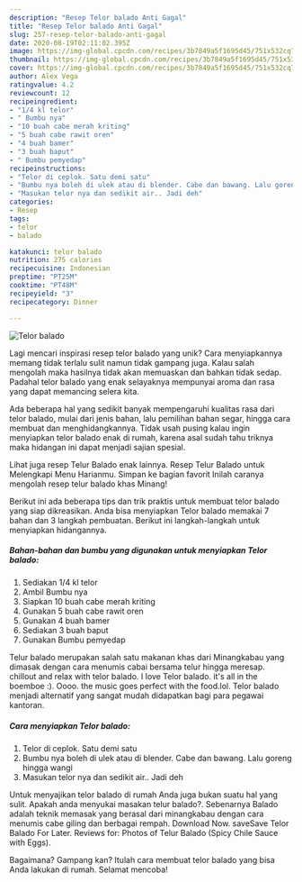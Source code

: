 ```yaml
---
description: "Resep Telor balado Anti Gagal"
title: "Resep Telor balado Anti Gagal"
slug: 257-resep-telor-balado-anti-gagal
date: 2020-08-19T02:11:02.395Z
image: https://img-global.cpcdn.com/recipes/3b7849a5f1695d45/751x532cq70/telor-balado-foto-resep-utama.jpg
thumbnail: https://img-global.cpcdn.com/recipes/3b7849a5f1695d45/751x532cq70/telor-balado-foto-resep-utama.jpg
cover: https://img-global.cpcdn.com/recipes/3b7849a5f1695d45/751x532cq70/telor-balado-foto-resep-utama.jpg
author: Alex Vega
ratingvalue: 4.2
reviewcount: 12
recipeingredient:
- "1/4 kl telor"
- " Bumbu nya"
- "10 buah cabe merah kriting"
- "5 buah cabe rawit oren"
- "4 buah bamer"
- "3 buah baput"
- " Bumbu pemyedap"
recipeinstructions:
- "Telor di ceplok. Satu demi satu"
- "Bumbu nya boleh di ulek atau di blender. Cabe dan bawang. Lalu goreng hingga wangi"
- "Masukan telor nya dan sedikit air.. Jadi deh"
categories:
- Resep
tags:
- telor
- balado

katakunci: telor balado 
nutrition: 275 calories
recipecuisine: Indonesian
preptime: "PT25M"
cooktime: "PT48M"
recipeyield: "3"
recipecategory: Dinner

---
```



![Telor balado](https://img-global.cpcdn.com/recipes/3b7849a5f1695d45/751x532cq70/telor-balado-foto-resep-utama.jpg)

Lagi mencari inspirasi resep telor balado yang unik? Cara menyiapkannya memang tidak terlalu sulit namun tidak gampang juga. Kalau salah mengolah maka hasilnya tidak akan memuaskan dan bahkan tidak sedap. Padahal telor balado yang enak selayaknya mempunyai aroma dan rasa yang dapat memancing selera kita.

Ada beberapa hal yang sedikit banyak mempengaruhi kualitas rasa dari telor balado, mulai dari jenis bahan, lalu pemilihan bahan segar, hingga cara membuat dan menghidangkannya. Tidak usah pusing kalau ingin menyiapkan telor balado enak di rumah, karena asal sudah tahu triknya maka hidangan ini dapat menjadi sajian spesial.

Lihat juga resep Telur Balado enak lainnya. Resep Telur Balado untuk Melengkapi Menu Harianmu. Simpan ke bagian favorit Inilah caranya mengolah resep telur balado khas Minang!


Berikut ini ada beberapa tips dan trik praktis untuk membuat telor balado yang siap dikreasikan. Anda bisa menyiapkan Telor balado memakai 7 bahan dan 3 langkah pembuatan. Berikut ini langkah-langkah untuk menyiapkan hidangannya.

<!--inarticleads1-->

##### Bahan-bahan dan bumbu yang digunakan untuk menyiapkan Telor balado:

1. Sediakan 1/4 kl telor
1. Ambil  Bumbu nya
1. Siapkan 10 buah cabe merah kriting
1. Gunakan 5 buah cabe rawit oren
1. Gunakan 4 buah bamer
1. Sediakan 3 buah baput
1. Gunakan  Bumbu pemyedap


Telur balado merupakan salah satu makanan khas dari Minangkabau yang dimasak dengan cara menumis cabai bersama telur hingga meresap. chillout and relax with telor balado. I love Telor balado. it&#39;s all in the boemboe :). Oooo. the music goes perfect with the food.lol. Telor balado menjadi alternatif yang sangat mudah didapatkan bagi para pegawai kantoran. 

<!--inarticleads2-->

##### Cara menyiapkan Telor balado:

1. Telor di ceplok. Satu demi satu
1. Bumbu nya boleh di ulek atau di blender. Cabe dan bawang. Lalu goreng hingga wangi
1. Masukan telor nya dan sedikit air.. Jadi deh


Untuk menyajikan telor balado di rumah Anda juga bukan suatu hal yang sulit. Apakah anda menyukai masakan telur balado?. Sebenarnya Balado adalah teknik memasak yang berasal dari minangkabau dengan cara menumis cabe giling dan berbagai rempah. Download Now. saveSave Telor Balado For Later. Reviews for: Photos of Telur Balado (Spicy Chile Sauce with Eggs). 

Bagaimana? Gampang kan? Itulah cara membuat telor balado yang bisa Anda lakukan di rumah. Selamat mencoba!
